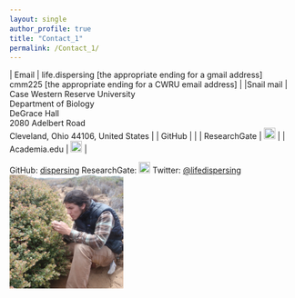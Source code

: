 ```yaml
---
layout: single
author_profile: true
title: "Contact_1"
permalink: /Contact_1/
---
```

| Email        | life.dispersing [the appropriate ending for a gmail address]<br/>cmm225 [the appropriate ending for a CWRU email address]		  |
|Snail mail    | Case Western Reserve University<br/>Department of Biology<br/>DeGrace Hall<br/>2080 Adelbert Road<br/>Cleveland, Ohio 44106, United States |
| GitHub	   | [<i class="fa fa-github" aria-hidden="true"></i>](http://github.com/dispersing) |
| ResearchGate | [<img src="https://www.researchgate.net/apple-touch-icon-57x57.png" style="width:20px;height:20px;">](https://www.researchgate.net/profile/Christopher_Moore17) |
| Academia.edu | [<img src="https://a.academia-assets.com/images/favicons/apple-touch-icon-57x57.png" style="width:20px;height:20px;">](https://case.academia.edu/ChristopherMoore)        		  |


<tr>
	<td>GitHub:</td>
	<td><a href="http://github.com/dispersing">dispersing</a><td>
</tr>

<tr>
	<td>ResearchGate:</td>
	<td><a href="https://www.researchgate.net/profile/Christopher_Moore17"><img src="https://www.researchgate.net/apple-touch-icon-57x57.png" style="width:20px;height:20px;"></a></td>
</tr>

<tr>
	<td>Twitter:</td>
	<td><a href="https://twitter.com/lifedispersing">@lifedispersing</a></td>
</tr>

<img src="/images/Morro.png" alt="Chris_i and Actrostaphylos morroensis" style="width:200px;height:200px;" onmouseover="this.src='/images/Morro_old.png'" onmouseout="this.src='/images/Morro.png'">
</section>
